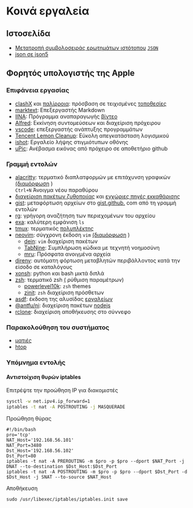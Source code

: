 # Κοινά εργαλεία

## Ιστοσελίδα

* [Μετατροπή συμβολοσειράς ερωτημάτων ιστότοπου](https://www.convertonline.io/convert/query-string-to-json) [`JSON`](https://www.convertonline.io/convert/query-string-to-json)
* [json σε json5](https://jsonformatter.org/json5-formatter)

## Φορητός υπολογιστής της Apple

### Επιφάνεια εργασίας

* [clashX](https://github.com/yichengchen/clashX) και [παλίρροια](https://t.me/chaoxi): πρόσβαση σε τειχισμένες [τοποθεσίες](https://t.me/chaoxi)
* [marktext](https://marktext.app): Επεξεργαστής Markdown
* [IINA](https://iina.io): Πρόγραμμα αναπαραγωγής [βίντεο](https://iina.io)
* [Alfred](https://www.alfredapp.com): Εκκίνηση συντομεύσεων και διαχείριση πρόχειρου
* [vscode](https://code.visualstudio.com): επεξεργαστής ανάπτυξης προγραμμάτων
* [Tencent Lemon Cleanup](https://lemon.qq.com): Εύκολη απεγκατάσταση λογισμικού
* [ishot](https://apps.apple.com/cn/app/ishot-%E4%BC%98%E7%A7%80%E7%9A%84%E6%88%AA%E5%9B%BE%E5%BD%95%E5%B1%8F%E5%B7%A5%E5%85%B7/id1485844094?mt=12): Εργαλείο λήψης στιγμιότυπων οθόνης
* [uPic](https://github.com/gee1k/uPic): Ανέβασμα εικόνας από πρόχειρο σε αποθετήριο github

### Γραμμή εντολών

* [alacritty](https://github.com/alacritty/alacritty): τερματικό διαπλατφορμών με επιτάχυνση γραφικών [(διαμόρφωση](https://github.com/gcxfd/osx/blob/master/HOME/.config/alacritty/alacritty.yml) )  
  `Ctrl+N` Άνοιγμα νέου παραθύρου
* [διαχείριση πακέτων ζυθοποιίας](https://brew.sh) και [εγχώριες πηγές εκκαθάρισης](https://mirrors.tuna.tsinghua.edu.cn/help/homebrew)
* [gist](https://github.com/defunkt/gist): μεταφόρτωση αρχείων στο [gist.github.](https://gist.github.com) com από τη γραμμή εντολών
* [rg](https://github.com/BurntSushi/ripgrep): γρήγορη αναζήτηση των περιεχομένων του αρχείου
* [exa](https://github.com/ogham/exa): καλύτερη εμφάνιση `ls`
* [tmux](https://www.ruanyifeng.com/blog/2019/10/tmux.html): τερματικός [πολυπλέκτης](https://www.ruanyifeng.com/blog/2019/10/tmux.html)
* [neovim](https://neovim.io): σύγχρονη έκδοση `vim` [(διαμόρφωση](https://github.com/gcxfd/osx/tree/master/HOME/.config/nvim) )
  * [dein](https://github.com/Shougo/dein.vim): `vim` διαχείριση πακέτων
  * [TabNine](https://www.tabnine.com): Συμπλήρωση κώδικα με τεχνητή νοημοσύνη
  * [mru](https://github.com/yegappan/mru): Πρόσφατα ανοιγμένα αρχεία
* [direnv](https://direnv.net): αυτόματη φόρτωση μεταβλητών περιβάλλοντος κατά την είσοδο σε καταλόγους
* [xonsh](https://xon.sh): python και bash μικτά διπλά
* [zsh](https://www.zsh.org): τερματικό zsh [(](https://github.com/gcxfd/osx/tree/master/HOME) ρύθμιση παραμέτρων)
  * [powerlevel10k](https://github.com/romkatv/powerlevel10k): `zsh` themes
  * [zinit](https://github.com/zdharma-continuum/zinit): `zsh` διαχείριση πρόσθετων
* [asdf](https://github.com/asdf-vm/asdf): έκδοση της αλυσίδας [εργαλείων](https://github.com/asdf-vm/asdf)
* [@antfu/ni](https://www.npmjs.com/package/@antfu/ni): διαχείριση πακέτων [nodejs](https://www.npmjs.com/package/@antfu/ni)
* [rclone](https://rclone.org): διαχείριση αποθήκευσης στο σύννεφο

### Παρακολούθηση του συστήματος

* [ματιές](https://nicolargo.github.io/glances)
* [htop](https://htop.dev/)

### Υπόμνημα εντολής

#### Αντιστοίχιση θυρών iptables

Επιτρέψτε την προώθηση IP για διακομιστές

```bash
sysctl -w net.ipv4.ip_forward=1
iptables -t nat -A POSTROUTING -j MASQUERADE
```

Προώθηση θύρας

```
#!/bin/bash
pro='tcp'
NAT_Host='192.168.56.101'
NAT_Port=3480
Dst_Host='192.168.56.102'
Dst_Port=80
iptables -t nat -A PREROUTING -m $pro -p $pro --dport $NAT_Port -j DNAT --to-destination $Dst_Host:$Dst_Port
iptables -t nat -A POSTROUTING -m $pro -p $pro --dport $Dst_Port -d $Dst_Host -j SNAT --to-source $NAT_Host
```

Αποθήκευση

```
sudo /usr/libexec/iptables/iptables.init save
```